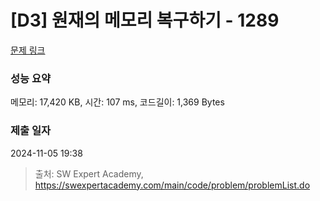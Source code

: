 # [D3] 원재의 메모리 복구하기 - 1289 

[문제 링크](https://swexpertacademy.com/main/code/problem/problemDetail.do?contestProbId=AV19AcoKI9sCFAZN) 

### 성능 요약

메모리: 17,420 KB, 시간: 107 ms, 코드길이: 1,369 Bytes

### 제출 일자

2024-11-05 19:38



> 출처: SW Expert Academy, https://swexpertacademy.com/main/code/problem/problemList.do